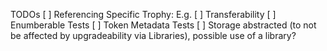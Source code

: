 TODOs
[ ] Referencing Specific Trophy: E.g. 
[ ] Transferability
[ ] Enumberable Tests
[ ] Token Metadata Tests
[ ] Storage abstracted (to not be affected by upgradeability via Libraries), possible use of a library?
